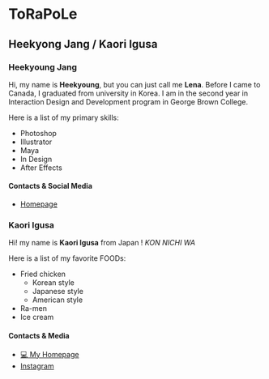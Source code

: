 # ToRaPoLe

## Heekyong Jang / Kaori Igusa

### Heekyoung Jang

Hi, my name is **Heekyoung**, but you can just call me **Lena**.
Before I came to Canada, I graduated from university in Korea.
I am in the second year in Interaction Design and Development program in George Brown College.


Here is a list of my primary skills:

* Photoshop
* Illustrator
* Maya
* In Design
* After Effects

#### Contacts & Social Media

* [Homepage](http://www.georgebrown.com)



### Kaori Igusa


Hi! my name is **Kaori Igusa** from Japan ! *KON NICHI WA*

Here is a list of my favorite FOODs:

* Fried chicken
  * Korean style
  * Japanese style
  * American style
* Ra-men
* Ice cream

#### Contacts & Media

* [:computer: My Homepage](https://github.com/torapole/torapole-app/issues?q=assignee%3AKaoriGBC+is%3Aopen)
* [Instagram]()
